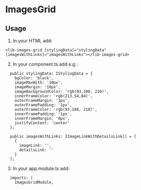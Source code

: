 # ImagesGrid

## Usage

1. In your HTML add:
```
<lib-images-grid [stylingData]="stylingData" [imagesWithLinks]="imagesWithLinks"></lib-images-grid>
```

2. In your component.ts add e.g.:
```
  public stylingData: IStylingData = {
    bgColor: 'black',
    imageMaxWith: '10px',
    imageMargin: '10px',
    imageBackgroundColor: 'rgb(93,188, 210)',
    innerFrameColor: 'rgb(213,54,84)',
    outerFrameMargin: '3px',
    outerFramePadding: '1px',
    outerFrameColor: 'rgb(93,188, 210)',
    innerFramePadding: '1px',
    innerFrameMargin: '0px',
    justifyContent: 'center'
  };

  public imagesWithLinks: IImageLinkWithDetailsLink[] = [
    {
      imageLink: '',
      detailsLink: ''
    }
  ];
```

3. In your app.module.ts add:
```
  imports: [
    ImagesGridModule,
```
